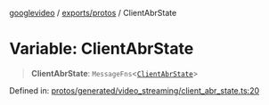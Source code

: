 [googlevideo](../../../README.md) / [exports/protos](../README.md) / ClientAbrState

# Variable: ClientAbrState

> **ClientAbrState**: `MessageFns`\<[`ClientAbrState`](../interfaces/ClientAbrState.md)\>

Defined in: [protos/generated/video\_streaming/client\_abr\_state.ts:20](https://github.com/LuanRT/googlevideo/blob/cc730b4dbadc5ae882d6aa28d716e442943577fa/protos/generated/video_streaming/client_abr_state.ts#L20)
